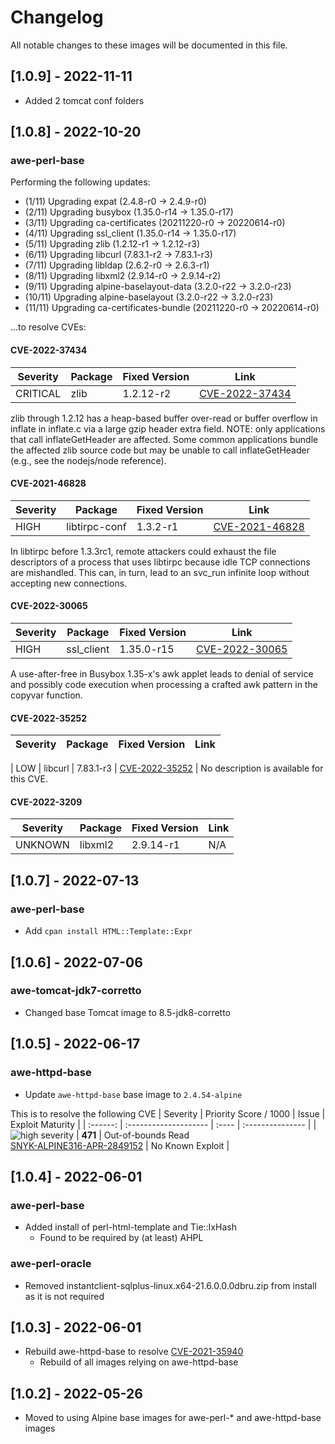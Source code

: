 # Changelog
All notable changes to these images will be documented in this file.

## [1.0.9] - 2022-11-11
* Added 2 tomcat conf folders

## [1.0.8] - 2022-10-20
### awe-perl-base
Performing the following updates:
* (1/11) Upgrading expat (2.4.8-r0 -> 2.4.9-r0)
* (2/11) Upgrading busybox (1.35.0-r14 -> 1.35.0-r17)
* (3/11) Upgrading ca-certificates (20211220-r0 -> 20220614-r0)
* (4/11) Upgrading ssl_client (1.35.0-r14 -> 1.35.0-r17)
* (5/11) Upgrading zlib (1.2.12-r1 -> 1.2.12-r3)
* (6/11) Upgrading libcurl (7.83.1-r2 -> 7.83.1-r3)
* (7/11) Upgrading libldap (2.6.2-r0 -> 2.6.3-r1)
* (8/11) Upgrading libxml2 (2.9.14-r0 -> 2.9.14-r2)
* (9/11) Upgrading alpine-baselayout-data (3.2.0-r22 -> 3.2.0-r23)
* (10/11) Upgrading alpine-baselayout (3.2.0-r22 -> 3.2.0-r23)
* (11/11) Upgrading ca-certificates-bundle (20211220-r0 -> 20220614-r0)

...to resolve CVEs:

#### CVE-2022-37434

| Severity | Package | Fixed Version | Link |
| ------------- | ------------- | ------------- | ------------- |
|CRITICAL | zlib | 1.2.12-r2 | [CVE-2022-37434](https://avd.aquasec.com/nvd/cve-2022-37434)

zlib through 1.2.12 has a heap-based buffer over-read or buffer overflow in inflate in inflate.c via a large gzip header extra field. NOTE: only applications that call inflateGetHeader are affected. Some common applications bundle the affected zlib source code but may be unable to call inflateGetHeader (e.g., see the nodejs/node reference).
#### CVE-2021-46828

| Severity | Package | Fixed Version | Link |
| ------------- | ------------- | ------------- | ------------- |
|HIGH | libtirpc-conf | 1.3.2-r1 | [CVE-2021-46828](https://avd.aquasec.com/nvd/cve-2021-46828) |

In libtirpc before 1.3.3rc1, remote attackers could exhaust the file descriptors of a process that uses libtirpc because idle TCP connections are mishandled. This can, in turn, lead to an svc_run infinite loop without accepting new connections.

#### CVE-2022-30065

| Severity | Package | Fixed Version | Link |
| ------------- | ------------- | ------------- | ------------- |
| HIGH | ssl_client | 1.35.0-r15 | [CVE-2022-30065](https://avd.aquasec.com/nvd/cve-2022-30065) |

A use-after-free in Busybox 1.35-x's awk applet leads to denial of service and possibly code execution when processing a crafted awk pattern in the copyvar function.

#### CVE-2022-35252

| Severity | Package | Fixed Version | Link |
| ------------- | ------------- | ------------- | ------------- |

| LOW | libcurl | 7.83.1-r3 | [CVE-2022-35252](https://avd.aquasec.com/nvd/cve-2022-35252) |
No description is available for this CVE.

#### CVE-2022-3209

| Severity | Package | Fixed Version | Link |
| ------------- | ------------- | ------------- | ------------- |
| UNKNOWN | libxml2 | 2.9.14-r1	| N/A |


## [1.0.7] - 2022-07-13
### awe-perl-base
- Add `cpan install HTML::Template::Expr`

## [1.0.6] - 2022-07-06
### awe-tomcat-jdk7-corretto
- Changed base Tomcat image to 8.5-jdk8-corretto

## [1.0.5] - 2022-06-17
### awe-httpd-base
- Update `awe-httpd-base` base image to `2.4.54-alpine`

This is to resolve the following CVE
| Severity                                                                                                                 | Priority Score / 1000  | Issue                                                                     | Exploit Maturity      |
| :------:                                                                                                                 | :--------------------  | :----                                                                     | :---------------      |
| ![high severity](https://res.cloudinary.com/snyk/image/upload/w_20,h_20/v1561977819/icon/h.png "high severity")   | **471**  | Out-of-bounds Read <br/>[SNYK-ALPINE316-APR-2849152](https://snyk.io/vuln/SNYK-ALPINE316-APR-2849152)   | No Known Exploit   |

## [1.0.4] - 2022-06-01
### awe-perl-base
- Added install of perl-html-template and Tie::IxHash
  - Found to be required by (at least) AHPL
### awe-perl-oracle
- Removed instantclient-sqlplus-linux.x64-21.6.0.0.0dbru.zip from install as it is not required

## [1.0.3] - 2022-06-01
- Rebuild awe-httpd-base to resolve [CVE-2021-35940](https://cve.mitre.org/cgi-bin/cvename.cgi?name=CVE-2021-35940)
  - Rebuild of all images relying on awe-httpd-base

## [1.0.2] - 2022-05-26
- Moved to using Alpine base images for awe-perl-* and awe-httpd-base images
